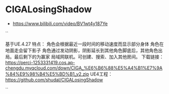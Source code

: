 # CIGALosingShadow

* https://www.bilibili.com/video/BV1wt4y187Ye


``

基于UE.4.27
特点：
角色会根据最近一段时间的移动速度而显示部分身体
角色在地面走会留下影子
角色通过发动阴影，阴影延长到其他角色脚底后，其他角色出局。最后剩下的为赢家
局域网联机。可创建、搜索、加入其他房间。
下载链接：https://perci-1253331419.cos.ap-chengdu.myqcloud.com/down/CIGA_%E6%B6%88%E5%A4%B1%E7%9A%84%E9%98%B4%E5%BD%B1_v2.zip
UE4工程：https://github.com/shudal/CIGALosingShadow

``

